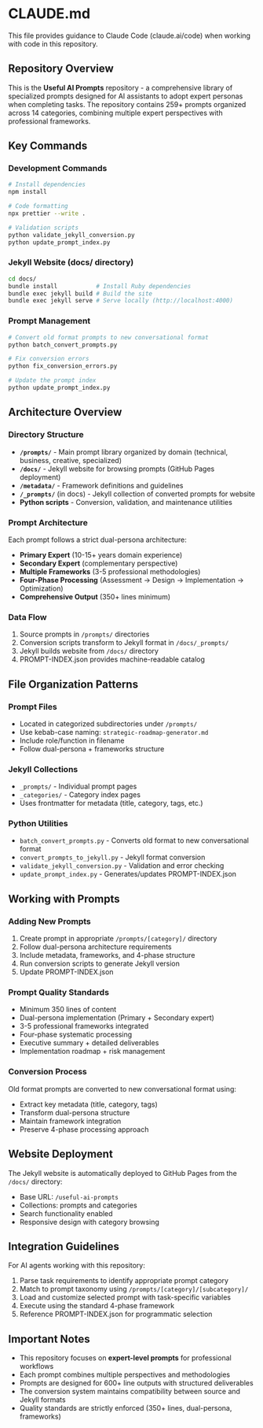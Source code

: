 # CLAUDE.md

This file provides guidance to Claude Code (claude.ai/code) when working with code in this repository.

## Repository Overview

This is the **Useful AI Prompts** repository - a comprehensive library of specialized prompts designed for AI assistants to adopt expert personas when completing tasks. The repository contains 259+ prompts organized across 14 categories, combining multiple expert perspectives with professional frameworks.

## Key Commands

### Development Commands
```bash
# Install dependencies
npm install

# Code formatting
npx prettier --write .

# Validation scripts
python validate_jekyll_conversion.py
python update_prompt_index.py
```

### Jekyll Website (docs/ directory)
```bash
cd docs/
bundle install           # Install Ruby dependencies
bundle exec jekyll build # Build the site
bundle exec jekyll serve # Serve locally (http://localhost:4000)
```

### Prompt Management
```bash
# Convert old format prompts to new conversational format
python batch_convert_prompts.py

# Fix conversion errors
python fix_conversion_errors.py

# Update the prompt index
python update_prompt_index.py
```

## Architecture Overview

### Directory Structure
- **`/prompts/`** - Main prompt library organized by domain (technical, business, creative, specialized)
- **`/docs/`** - Jekyll website for browsing prompts (GitHub Pages deployment)
- **`/metadata/`** - Framework definitions and guidelines
- **`/_prompts/`** (in docs) - Jekyll collection of converted prompts for website
- **Python scripts** - Conversion, validation, and maintenance utilities

### Prompt Architecture
Each prompt follows a strict dual-persona architecture:
- **Primary Expert** (10-15+ years domain experience)
- **Secondary Expert** (complementary perspective)
- **Multiple Frameworks** (3-5 professional methodologies)
- **Four-Phase Processing** (Assessment → Design → Implementation → Optimization)
- **Comprehensive Output** (350+ lines minimum)

### Data Flow
1. Source prompts in `/prompts/` directories
2. Conversion scripts transform to Jekyll format in `/docs/_prompts/`
3. Jekyll builds website from `/docs/` directory
4. PROMPT-INDEX.json provides machine-readable catalog

## File Organization Patterns

### Prompt Files
- Located in categorized subdirectories under `/prompts/`
- Use kebab-case naming: `strategic-roadmap-generator.md`
- Include role/function in filename
- Follow dual-persona + frameworks structure

### Jekyll Collections
- `_prompts/` - Individual prompt pages
- `_categories/` - Category index pages
- Uses frontmatter for metadata (title, category, tags, etc.)

### Python Utilities
- `batch_convert_prompts.py` - Converts old format to new conversational format
- `convert_prompts_to_jekyll.py` - Jekyll format conversion
- `validate_jekyll_conversion.py` - Validation and error checking
- `update_prompt_index.py` - Generates/updates PROMPT-INDEX.json

## Working with Prompts

### Adding New Prompts
1. Create prompt in appropriate `/prompts/[category]/` directory
2. Follow dual-persona architecture requirements
3. Include metadata, frameworks, and 4-phase structure
4. Run conversion scripts to generate Jekyll version
5. Update PROMPT-INDEX.json

### Prompt Quality Standards
- Minimum 350 lines of content
- Dual-persona implementation (Primary + Secondary expert)
- 3-5 professional frameworks integrated
- Four-phase systematic processing
- Executive summary + detailed deliverables
- Implementation roadmap + risk management

### Conversion Process
Old format prompts are converted to new conversational format using:
- Extract key metadata (title, category, tags)
- Transform dual-persona structure
- Maintain framework integration
- Preserve 4-phase processing approach

## Website Deployment

The Jekyll website is automatically deployed to GitHub Pages from the `/docs/` directory:
- Base URL: `/useful-ai-prompts`
- Collections: prompts and categories
- Search functionality enabled
- Responsive design with category browsing

## Integration Guidelines

For AI agents working with this repository:
1. Parse task requirements to identify appropriate prompt category
2. Match to prompt taxonomy using `/prompts/[category]/[subcategory]/`
3. Load and customize selected prompt with task-specific variables
4. Execute using the standard 4-phase framework
5. Reference PROMPT-INDEX.json for programmatic selection

## Important Notes

- This repository focuses on **expert-level prompts** for professional workflows
- Each prompt combines multiple perspectives and methodologies
- Prompts are designed for 600+ line outputs with structured deliverables
- The conversion system maintains compatibility between source and Jekyll formats
- Quality standards are strictly enforced (350+ lines, dual-persona, frameworks)